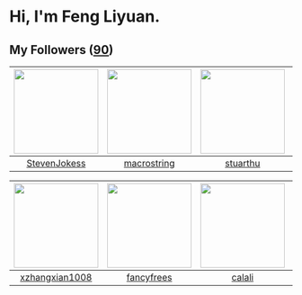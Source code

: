 # Hi, I'm Feng Liyuan.

## My Followers ([90](https://github.com/SunRunAway?tab=followers))

| <img src="https://avatars.githubusercontent.com/u/71307974?v=4" width="150" height="150" /> | <img src="https://avatars.githubusercontent.com/u/35601156?v=4" width="150" height="150" /> | <img src="https://avatars.githubusercontent.com/u/16526001?v=4" width="150" height="150" /> | <img src="https://avatars.githubusercontent.com/u/1175567?v=4" width="150" height="150" /> |
| :-----------------------------------------------------------------------------------------: | :-----------------------------------------------------------------------------------------: | :-----------------------------------------------------------------------------------------: | :----------------------------------------------------------------------------------------: |
|                       [StevenJokess](https://github.com/StevenJokess)                       |                        [macrostring](https://github.com/macrostring)                        |                           [stuarthu](https://github.com/stuarthu)                           |                              [xen0n](https://github.com/xen0n)                             |

| <img src="https://avatars.githubusercontent.com/u/15918072?v=4" width="150" height="150" /> | <img src="https://avatars.githubusercontent.com/u/3293915?v=4" width="150" height="150" /> | <img src="https://avatars.githubusercontent.com/u/15995588?v=4" width="150" height="150" /> | <img src="https://avatars.githubusercontent.com/u/55898975?v=4" width="150" height="150" /> |
| :-----------------------------------------------------------------------------------------: | :----------------------------------------------------------------------------------------: | :-----------------------------------------------------------------------------------------: | :-----------------------------------------------------------------------------------------: |
|                     [xzhangxian1008](https://github.com/xzhangxian1008)                     |                         [fancyfrees](https://github.com/fancyfrees)                        |                             [calali](https://github.com/calali)                             |                             [mitghi](https://github.com/mitghi)                             |